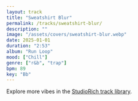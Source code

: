 ```yaml
---
layout: track
title: "Sweatshirt Blur"
permalink: /tracks/sweatshirt-blur/
description: ""
image: "/assets/covers/sweatshirt-blur.webp"
date: 2025-01-01
duration: "2:53"
album: "Run Loop"
mood: ["Chill"]
genre: ["r&b", "trap"]
bpm: 89
key: "Bb"
---
```


Explore more vibes in the [StudioRich track library](/tracks/).
